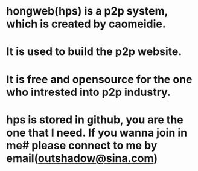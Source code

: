 # hongweb(hps) is a p2p system, which is created by caomeidie.
# It is used to build the p2p website.
# It is free and opensource for the one who intrested into p2p industry.
# hps is stored in github, you are the one that I need. If  you wanna join in me# please connect to me by email(outshadow@sina.com)
